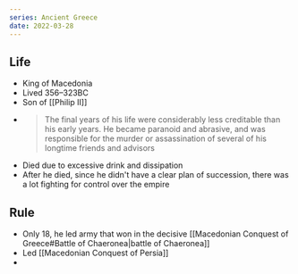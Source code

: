 ```yaml
---
series: Ancient Greece
date: 2022-03-28
---
```

## Life
- King of Macedonia
- Lived 356–323BC
- Son of [[Philip II]]
- > The final years of his life were considerably less creditable than his early years. He became paranoid and abrasive, and was responsible for the murder or assassination of several of his longtime friends and advisors
- Died due to excessive drink and dissipation
- After he died, since he didn't have a clear plan of succession, there was a lot fighting for control over the empire

## Rule
- Only 18, he led army that won in the decisive [[Macedonian Conquest of Greece#Battle of Chaeronea|battle of Chaeronea]]
- Led [[Macedonian Conquest of Persia]]
- 
